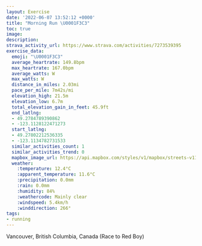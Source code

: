 ```yaml
---
layout: Exercise
date: '2022-06-07 13:52:12 +0000'
title: "Morning Run \U0001F3C3"
toc: true
image:
description:
strava_activity_url: https://www.strava.com/activities/7273539395
exercise_data:
  emoji: "\U0001F3C3"
  average_heartrate: 149.8bpm
  max_heartrate: 167.0bpm
  average_watts: W
  max_watts: W
  distance_in_miles: 2.03mi
  pace_per_mile: 7m42s/mi
  elevation_high: 21.5m
  elevation_low: 6.7m
  total_elevation_gain_in_feet: 45.9ft
  end_latlng:
  - 49.2784789390862
  - -123.1128122471273
  start_latlng:
  - 49.27802212536335
  - -123.1134782731533
  similar_activities_count: 1
  similar_activities_trend: 0
  mapbox_image_url: https://api.mapbox.com/styles/v1/mapbox/streets-v11/static/path-5+787af2-1.0(srwkHfrlnVRr%40Xl%40xB%7CCfAdBbB%60DtBbDLTHZ%40UNw%40b%40kAVa%40b%40i%40NSj%40eBHMNOf%40%5DVKz%40Qh%40%40VBTLVZN%5CNl%40KeAOk%40%5Du%40EWA%5BBOFKLOLCFA%5ELLFJFJV%40L%3Fp%40Bl%40%3F%5EMfBDzAAv%40Gp%40a%40xA%5B%60CA%5CDdC%5ClBJ%5EHNZPh%40l%40NH%5E%40lAIp%40HPHR%60%40%5Ef%40dBdDNh%40%3F%5CEn%40Yr%40_AfBQTC%3FBMJYHINILSXw%40%60%40u%40HW%3FQIy%40Ym%40EUEeAAGs%40a%40GI%3FKYAKCi%40g%40a%40I%7DAAo%40KQKa%40k%40%5D%5B_%40%7B%40Ge%40IoDGc%40J%40CS%40_%40d%40_CTyACKEEQM%5DKIIMSKWCQC_%40B%7BBAQGWMWW%5B%40%3F_Av%40_AbAi%40x%40SHOLOPuBnEIHGBE%40ICOIOWwAqCWa%40MKi%40Ia%40mBUm%40g%40s%40%7D%40w%40%5Dc%40iAgBg%40eA%7B%40uA),pin-s-s+e5b22e(-123.11348,49.27802),pin-s-f+89ae00(-123.11281999999996,49.27846999999998)/auto/800x800?access_token=pk.eyJ1Ijoiam9zaGJlY2ttYW4iLCJhIjoiY205eWR2aDd1MWZ6djJrbXc4a3M0bWZleiJ9.XiG9OWkNcZk2QzjJbxLB4A
  weather:
    :temperature: 12.4°C
    :apparent_temperature: 11.6°C
    :precipitation: 0.0mm
    :rain: 0.0mm
    :humidity: 84%
    :weathercode: Mainly clear
    :windspeed: 5.4km/h
    :winddirection: 266°
tags:
- running
---
```

Vancouver, British Columbia, Canada (Race to Red Boy)
